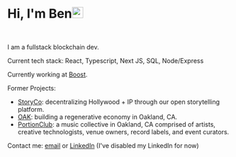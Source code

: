 # Hi, I'm Ben<img src="https://media.giphy.com/media/hvRJCLFzcasrR4ia7z/giphy.gif" width="25px">
<br />

I am a fullstack blockchain dev.

Current tech stack: React, Typescript, Next JS, SQL, Node/Express

Currently working at [Boost](https://boost.xyz/).

Former Projects:
- [StoryCo](https://story.co/): decentralizing Hollywood + IP through our open storytelling platform.
- [OAK](https://www.oak.community/): building a regenerative economy in Oakland, CA.
- [PortionClub](https://portionclub.vercel.app/): a music collective in Oakland, CA comprised of artists, creative technologists, venue owners, record labels, and event curators.

Contact me: [email](mailto:1996byk@gmail.com?subject=Hi!) or [LinkedIn](https://www.linkedin.com/in/ben-kim-740412149/) (I've disabled my LinkedIn for now)
